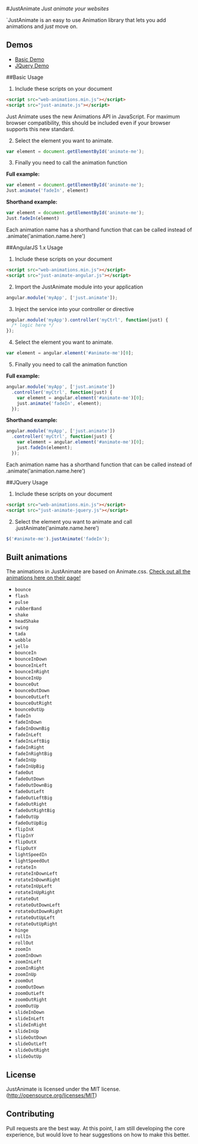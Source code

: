#JustAnimate
*Just animate your websites*

`JustAnimate is an easy to use Animation library that lets you add animations and *just* move on.

## Demos

  * [Basic Demo](http://codepen.io/notoriousb1t/pen/BjgGmY)
  * [JQuery Demo](http://codepen.io/notoriousb1t/pen/Rrzvjb)

##Basic Usage
1. Include these scripts on your document

  ```html
  <script src="web-animations.min.js"></script>
  <script src="just-animate.js"></script>
  ```
  Just Animate uses the new Animations API in JavaScript.  For maximum browser compatibility, this should be included even
  if your browser supports this new standard.
  
2. Select the element you want to animate.

  ```javascript
  var element = document.getElementById('animate-me');
  ```

3. Finally you need to call the animation function

  **Full example:**
  ```javascript
  var element = document.getElementById('animate-me');
  Just.animate('fadeIn', element)
  ```
  
  **Shorthand example:**
  ```javascript
  var element = document.getElementById('animate-me');
  Just.fadeIn(element)
  ```
  
  Each animation name has a shorthand function that can be called instead of .animate('animation.name.here')


##AngularJS 1.x Usage
1. Include these scripts on your document

  ```html
  <script src="web-animations.min.js"></script>
  <script src="just-animate-angular.js"></script>
  ```
  
2. Import the JustAnimate module into your application
  ```javascript
  angular.module('myApp', ['just.animate']);
  ```

3. Inject the service into your controller or directive

  ```javascript
  angular.module('myApp').controller('myCtrl', function(just) {
    /* logic here */
  });
  ```

4. Select the element you want to animate.

  ```javascript
  var element = angular.element('#animate-me')[0];
  ```
  
5. Finally you need to call the animation function

  **Full example:**
  ```javascript
  angular.module('myApp', ['just.animate'])
    .controller('myCtrl', function(just) {
      var element = angular.element('#animate-me')[0];
      just.animate('fadeIn', element);
    });
  ```
  
  **Shorthand example:**
  ```javascript
  angular.module('myApp', ['just.animate'])
    .controller('myCtrl', function(just) {
      var element = angular.element('#animate-me')[0];
      just.fadeIn(element);
    });
  ```
  
  Each animation name has a shorthand function that can be called instead of .animate('animation.name.here')

##JQuery Usage
1. Include these scripts on your document

  ```html
  <script src="web-animations.min.js"></script>
  <script src="just-animate-jquery.js"></script>
  ```
  
2. Select the element you want to animate and call .justAnimate('animate.name.here')

  ```javascript
  $('#animate-me').justAnimate('fadeIn');
  ```

## Built animations

  The animations in JustAnimate are based on Animate.css.  [Check out all the animations here on their page!](https://daneden.github.io/animate.css/)

  * `bounce`
  * `flash`
  * `pulse`
  * `rubberBand`
  * `shake`
  * `headShake`
  * `swing`
  * `tada`
  * `wobble`
  * `jello`
  * `bounceIn`
  * `bounceInDown`
  * `bounceInLeft`
  * `bounceInRight`
  * `bounceInUp`
  * `bounceOut`
  * `bounceOutDown`
  * `bounceOutLeft`
  * `bounceOutRight`
  * `bounceOutUp`
  * `fadeIn`
  * `fadeInDown`
  * `fadeInDownBig`
  * `fadeInLeft`
  * `fadeInLeftBig`
  * `fadeInRight`
  * `fadeInRightBig`
  * `fadeInUp`
  * `fadeInUpBig`
  * `fadeOut`
  * `fadeOutDown`
  * `fadeOutDownBig`
  * `fadeOutLeft`
  * `fadeOutLeftBig`
  * `fadeOutRight`
  * `fadeOutRightBig`
  * `fadeOutUp`
  * `fadeOutUpBig`
  * `flipInX`
  * `flipInY`
  * `flipOutX`
  * `flipOutY`
  * `lightSpeedIn`
  * `lightSpeedOut`
  * `rotateIn`
  * `rotateInDownLeft`
  * `rotateInDownRight`
  * `rotateInUpLeft`
  * `rotateInUpRight`
  * `rotateOut`
  * `rotateOutDownLeft`
  * `rotateOutDownRight`
  * `rotateOutUpLeft`
  * `rotateOutUpRight`
  * `hinge`
  * `rollIn`
  * `rollOut`
  * `zoomIn`
  * `zoomInDown`
  * `zoomInLeft`
  * `zoomInRight`
  * `zoomInUp`
  * `zoomOut`
  * `zoomOutDown`
  * `zoomOutLeft`
  * `zoomOutRight`
  * `zoomOutUp`
  * `slideInDown`
  * `slideInLeft`
  * `slideInRight`
  * `slideInUp`
  * `slideOutDown`
  * `slideOutLeft`
  * `slideOutRight`
  * `slideOutUp`

## License
JustAnimate is licensed under the MIT license. (http://opensource.org/licenses/MIT)

## Contributing
Pull requests are the best way.  At this point, I am still developing the core experience, but would love to hear suggestions on how to make this better.
